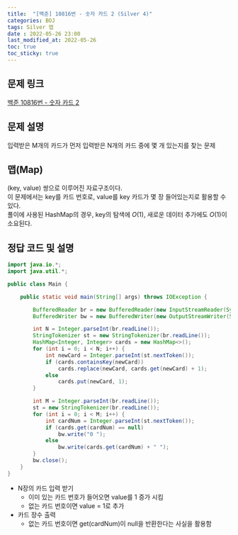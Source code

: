 ```yaml
---
title:  "[백준] 10816번 - 숫자 카드 2 (Silver 4)"
categories: BOJ
tags: Silver 맵
date : 2022-05-26 23:00
last_modified_at: 2022-05-26
toc: true
toc_sticky: true
---
```


## 문제 링크

[백준 10816번 - 숫자 카드 2](https://www.acmicpc.net/problem/10816)

## 문제 설명

입력받은 M개의 카드가 먼저 입력받은 N개의 카드 중에 몇 개 있는지를 찾는 문제

## 맵(Map)

(key, value) 쌍으로 이루어진 자료구조이다.  
이 문제에서는 key를 카드 번호로, value를 key 카드가 몇 장 들어있는지로 활용할 수 있다.  
풀이에 사용된 HashMap의 경우, key의 탐색에 $O(1)$, 새로운 데이터 추가에도 $O(1)$이 소요된다.

## 정답 코드 및 설명

```java
import java.io.*;
import java.util.*;

public class Main {

    public static void main(String[] args) throws IOException {

        BufferedReader br = new BufferedReader(new InputStreamReader(System.in));
        BufferedWriter bw = new BufferedWriter(new OutputStreamWriter(System.out));

        int N = Integer.parseInt(br.readLine());
        StringTokenizer st = new StringTokenizer(br.readLine());
        HashMap<Integer, Integer> cards = new HashMap<>();
        for (int i = 0; i < N; i++) {
            int newCard = Integer.parseInt(st.nextToken());
            if (cards.containsKey(newCard))
                cards.replace(newCard, cards.get(newCard) + 1);
            else
                cards.put(newCard, 1);
        }

        int M = Integer.parseInt(br.readLine());
        st = new StringTokenizer(br.readLine());
        for (int i = 0; i < M; i++) {
            int cardNum = Integer.parseInt(st.nextToken());
            if (cards.get(cardNum) == null)
                bw.write("0 ");
            else
                bw.write(cards.get(cardNum) + " ");
        }
        bw.close();
    }
}
```

- N장의 카드 입력 받기
  - 이미 있는 카드 번호가 들어오면 value를 1 증가 시킴
  - 없는 카드 번호이면 value = 1로 추가
- 카드 장수 출력
  - 없는 카드 번호이면 get(cardNum)이 null을 반환한다는 사실을 활용함
